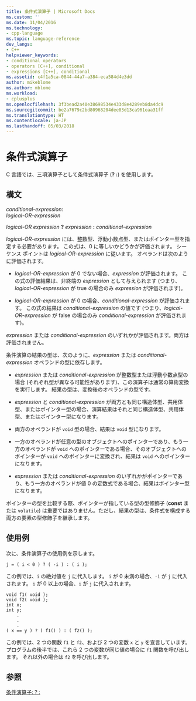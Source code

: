 ```yaml
---
title: 条件式演算子 | Microsoft Docs
ms.custom: ''
ms.date: 11/04/2016
ms.technology:
- cpp-language
ms.topic: language-reference
dev_langs:
- C++
helpviewer_keywords:
- conditional operators
- operators [C++], conditional
- expressions [C++], conditional
ms.assetid: c4f1a5ca-0844-44a7-a384-eca584d4e3dd
author: mikeblome
ms.author: mblome
ms.workload:
- cplusplus
ms.openlocfilehash: 3f3bead2a40e38698534e433d8e4289eb8da4dc9
ms.sourcegitcommit: be2a7679c2bd80968204dee03d13ca961eaa31ff
ms.translationtype: HT
ms.contentlocale: ja-JP
ms.lasthandoff: 05/03/2018
---
```

# <a name="conditional-expression-operator"></a>条件式演算子
C 言語では、三項演算子として条件式演算子 (**? :**) を使用します。  
  
## <a name="syntax"></a>構文  
 *conditional-expression*:  
 *logical-OR-expression*  
  
 *logical-OR expression*  **?**  *expression*  **:**  *conditional-expression*  
  
 *logical-OR-expression* には、整数型、浮動小数点型、またはポインター型を指定する必要があります。 この式は、0 に等しいかどうかが評価されます。 シーケンス ポイントは *logical-OR-expression* に従います。 オペランドは次のように評価されます。  
  
-   *logical-OR-expression* が 0 でない場合、*expression* が評価されます。 この式の評価結果は、非終端の *expression* として与えられます  (つまり、*logical-OR-expression* が true の場合のみ *expression* が評価されます)。  
  
-   *logical-OR-expression* が 0 の場合、*conditional-expression* が評価されます。 この式の結果は *conditional-expression* の値です  (つまり、*logical-OR-expression* が false の場合のみ *conditional-expression* が評価されます)。  
  
 *expression* または *conditional-expression* のいずれかが評価されます。両方は評価されません。  
  
 条件演算の結果の型は、次のように、*expression* または *conditional-expression* オペランドの型に依存します。  
  
-   *expression* または *conditional-expression* が整数型または浮動小数点型の場合 (それぞれ型が異なる可能性があります)、この演算子は通常の算術変換を実行します。 結果の型は、変換後のオペランドの型です。  
  
-   *expression* と *conditional-expression* が両方とも同じ構造体型、共用体型、またはポインター型の場合、演算結果はそれと同じ構造体型、共用体型、またはポインター型になります。  
  
-   両方のオペランドが `void` 型の場合、結果は `void` 型になります。  
  
-   一方のオペランドが任意の型のオブジェクトへのポインターであり、もう一方のオペランドが `void` へのポインターである場合、そのオブジェクトへのポインターが `void` へのポインターに変換され、結果は `void` へのポインターになります。  
  
-   *expression* または *conditional-expression* のいずれかがポインターであり、もう一方のオペランドが値 0 の定数式である場合、結果はポインター型になります。  
  
 ポインターの型を比較する際、ポインターが指している型の型修飾子 (**const** または `volatile`) は重要ではありません。ただし、結果の型は、条件式を構成する両方の要素の型修飾子を継承します。  
  
## <a name="examples"></a>使用例  
 次に、条件演算子の使用例を示します。  
  
```  
j = ( i < 0 ) ? ( -i ) : ( i );  
```  
  
 この例では、`i` の絶対値を `j` に代入します。 `i` が 0 未満の場合、`-i` が `j` に代入されます。 `i` が 0 以上の場合、`i` が `j` に代入されます。  
  
```  
void f1( void );  
void f2( void );  
int x;  
int y;  
    .  
    .  
    .  
( x == y ) ? ( f1() ) : ( f2() );  
```  
  
 この例では、2 つの関数 `f1` と `f2`、および 2 つの変数 `x` と `y` を宣言しています。 プログラムの後半では、これら 2 つの変数が同じ値の場合に `f1` 関数を呼び出します。 それ以外の場合は `f2` を呼び出します。  
  
## <a name="see-also"></a>参照  
 [条件演算子: ? :](../cpp/conditional-operator-q.md)